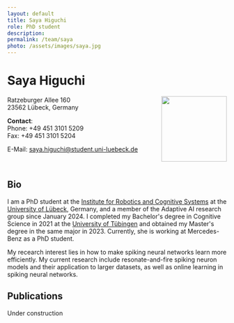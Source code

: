 ```yaml
---
layout: default
title: Saya Higuchi
role: PhD student
description:
permalink: /team/saya
photo: /assets/images/saya.jpg
---
```


# Saya Higuchi

<img src="{{page.photo}}" width="150px" style="float: right">

Ratzeburger Allee 160\
23562 Lübeck, Germany

__Contact__:\
Phone: +49 451 3101 5209\
Fax:   +49 451 3101 5204 

E-Mail: [saya.higuchi@student.uni-luebeck.de](mailto:saya.higuchi@student.uni-luebeck.de)

<br />


## Bio

I am a PhD student at the [Institute for Robotics and Cognitive Systems](https://www.rob.uni-luebeck.de/institut) at the [University of Lübeck](https://www.uni-luebeck.de), Germany, and a member of the Adaptive AI research group since January 2024. I completed my Bachelor's degree in Cognitive Science in 2021 at the [University of Tübingen](https://uni-tuebingen.de/) and obtained my Master's degree in the same major in 2023. Currently, she is working at Mercedes-Benz as a PhD student.

My recearch interest lies in how to make spiking neural networks learn more efficiently. My current research include resonate-and-fire spiking neuron models and their application to larger datasets, as well as online learning in spiking neural networks.

## Publications

Under construction

